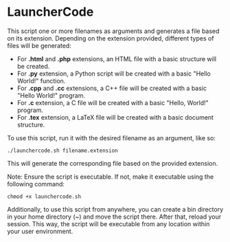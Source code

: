 # LauncherCode

This script one or more filenames as arguments and generates a file based on its extension. Depending on the extension provided, different types of files will be generated:

- For **.html** and **.php** extensions, an HTML file with a basic structure will be created.
- For **.py** extension, a Python script will be created with a basic "Hello World!" function.
- For **.cpp** and **.cc** extensions, a C++ file will be created with a basic "Hello World!" program.
- For **.c** extension, a C file will be created with a basic "Hello, World!" program.
- For **.tex** extension, a LaTeX file will be created with a basic document structure.

To use this script, run it with the desired filename as an argument, like so:

```shell
./launchercode.sh filename.extension
```

This will generate the corresponding file based on the provided extension.

Note: Ensure the script is executable. If not, make it executable using the following command:

```shell
chmod +x launchercode.sh
```

Additionally, to use this script from anywhere, you can create a bin directory in your home directory (~) and move the script there. After that, reload your session. This way, the script will be executable from any location within your user environment.

